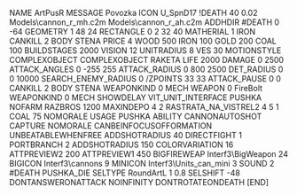 NAME ArtPusR
MESSAGE Povozka
ICON U_SpnD17
!DEATH    40 0.02 Models\cannon_r_mh.c2m  Models\cannon_r_ah.c2m
ADDHDIR #DEATH 0 -64
GEOMETRY 1 48 24
RECTANGLE 0 2 32 40
MATHERIAL 1 IRON
CANKILL 2 BODY STENA
PRICE 4  WOOD 500 IRON 100 GOLD 200 COAL 100
BUILDSTAGES 2000
VISION 12
UNITRADIUS 8
VES 30
MOTIONSTYLE COMPLEXOBJECT
COMPLEXOBJECT RAKETA
LIFE     2000
DAMAGE   0 2500
ATTACK_ANGLES 0 -255 255
ATTACK_RADIUS 0 800 2500
DET_RADIUS 0 0 10000
SEARCH_ENEMY_RADIUS 0
/ZPOINTS 33 33
ATTACK_PAUSE 0 0
CANKILL   2 BODY STENA
WEAPONKIND 0 MECH
WEAPON 0 FireBolt
WEAPONKIND 0 MECH
SHOWDELAY
VIT_UNIT_INTERFACE PUSHKA
NOFARM
RAZBROS 1200
MAXINDEPO 4 2
RASTRATA_NA_VISTREL2 4 5 1 COAL 75
NOMORALE
USAGE PUSHKA
ABILITY CANNONAUTOSHOT
CAPTURE
NOMORALE
CANBEINFOCUSOFFORMATION
UNBEATABLEWHENFREE
ADDSHOTRADIUS 40
DIRECTFIGHT 1
PORTBRANCH 2
ADDSHOTRADIUS 150
COLORVARIATION 16
ATTPREVIEW2 200
ATTPREVIEW1 450
BIGFIREWEAP Interf3\BigWeapon 24
BIGICON Interf3\cannons 9
MINICON Interf3\Units_can_mini 3
SOUND 2 #DEATH PUSHKA_DIE
SELTYPE RoundArtL 1 0.8
SELSHIFT -48
DONTANSWERONATTACK
NOINFINITY
DONTROTATEONDEATH
[END]
